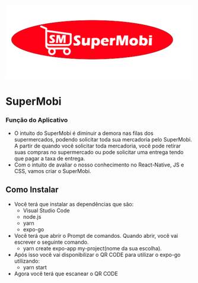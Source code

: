 ![](imagem/SuperMobi.png)
# SuperMobi

### Função do Aplicativo

- O intuito do SuperMobi é diminuir a demora nas filas dos supermercados, podendo solicitar toda sua mercadoria pelo SuperMobi. A partir de quando você solicitar toda mercadoria, você pode retirar suas compras no supermercado ou pode solicitar uma entrega tendo que pagar a taxa de entrega.
- Com o intuito de avaliar o nosso conhecimento no React-Native, JS e CSS, vamos criar o SuperMobi.


<h2>Como Instalar</h2>

- Você terá que instalar as dependências que são:       
    + Visual Studio Code
    + node.js
    + yarn
    + expo-go
- Você terá que abrir o Prompt de comandos. Quando abrir, você vai escrever o seguinte comando. <br>
  + yarn create expo-app my-project(nome da sua escolha).
- Após isso você vai disponibilizar o QR CODE para utilizar o expo-go utilizando:
  + yarn start
 - Agora você terá que escanear o QR CODE
  
    

